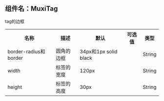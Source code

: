 ## 组件名：MuxiTag
tag的边框
<table>
  <tr>
    <th>名称</th>
    <th>描述</th>
    <th>默认</th>
    <th>可选值</th>
    <th>类型</th>
  </tr>
  <tr>
    <td>border-radius和border</td>
    <td>圆角的边框</td>
    <td>34px和1px solid black</td>
    <td></td>
    <td>String</td>
 </tr>
 <tr>
   <td>width</td>
   <td>标签的宽度</td>
   <td>120px</td>
   <td></td>
   <td>String</td>
 </tr>
 <tr>
   <td>height</td>
   <td>标签的高度</td>
   <td>30px</td>
   <td></td>
   <td>String</td>
 </tr>
 </table>

 